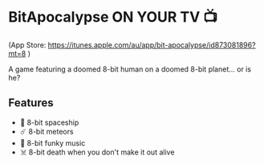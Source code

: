 # BitApocalypse ON YOUR TV 📺
(App Store: https://itunes.apple.com/au/app/bit-apocalypse/id873081896?mt=8 )

A game featuring a doomed 8-bit human on a doomed 8-bit planet... or is he?

## Features
- 🚀 8-bit spaceship
- ☄️ 8-bit meteors
- 🎵 8-bit funky music
- ☠️ 8-bit death when you don't make it out alive
